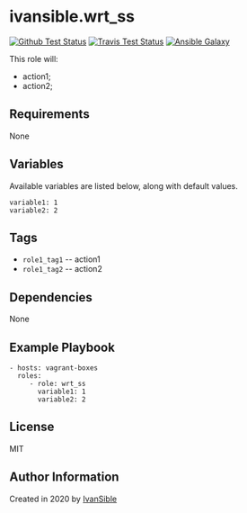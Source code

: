 # ivansible.wrt_ss

[![Github Test Status](https://github.com/ivansible/wrt-ss/workflows/Molecule%20test/badge.svg?branch=master)](https://github.com/ivansible/wrt-ss/actions)
[![Travis Test Status](https://travis-ci.org/ivansible/wrt-ss.svg?branch=master)](https://travis-ci.org/ivansible/wrt-ss)
[![Ansible Galaxy](https://img.shields.io/badge/galaxy-ivansible.wrt__ss-68a.svg?style=flat)](https://galaxy.ansible.com/ivansible/wrt_ss/)

This role will:
 - action1;
 - action2;


## Requirements

None


## Variables

Available variables are listed below, along with default values.

    variable1: 1
    variable2: 2


## Tags

- `role1_tag1` -- action1
- `role1_tag2` -- action2


## Dependencies

None


## Example Playbook

    - hosts: vagrant-boxes
      roles:
         - role: wrt_ss
           variable1: 1
           variable2: 2


## License

MIT


## Author Information

Created in 2020 by [IvanSible](https://github.com/ivansible)
